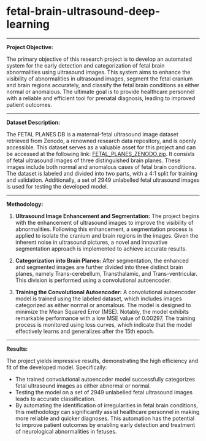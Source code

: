 # fetal-brain-ultrasound-deep-learning
-------------------------------------------------------------------------------------------------------------------------------
**Project Objective:**

The primary objective of this research project is to develop an automated system for the early detection and categorization of fetal brain abnormalities using ultrasound images. This system aims to enhance the visibility of abnormalities in ultrasound images, segment the fetal cranium and brain regions accurately, and classify the fetal brain conditions as either normal or anomalous. The ultimate goal is to provide healthcare personnel with a reliable and efficient tool for prenatal diagnosis, leading to improved patient outcomes.

-----------------------------------------------------------------------------------------------------------------------------------------------------------------------

**Dataset Description:**

The FETAL PLANES DB is a maternal-fetal ultrasound image dataset retrieved from Zenodo, a renowned research data repository, and is openly accessible. This dataset serves as a valuable asset for this project and can be accessed at the following link: [FETAL_PLANES_ZENODO.zip](https://zenodo.org/record/3904280/files/FETAL_PLANES_ZENODO.zip?download=1).
It consists of fetal ultrasound images of three distinguished brain planes. These images include both normal and anomalous cases of fetal brain conditions. The dataset is labeled and divided into two parts, with a 4:1 split for training and validation. Additionally, a set of 2949 unlabelled fetal ultrasound images is used for testing the developed model.

----------------------------------------------------------------------------------------------------------------------------------------------------------------------------

**Methodology:**

1. **Ultrasound Image Enhancement and Segmentation:** The project begins with the enhancement of ultrasound images to improve the visibility of abnormalities. Following this enhancement, a segmentation process is applied to isolate the cranium and brain regions in the images. Given the inherent noise in ultrasound pictures, a novel and innovative segmentation approach is implemented to achieve accurate results.

2. **Categorization into Brain Planes:** After segmentation, the enhanced and segmented images are further divided into three distinct brain planes, namely Trans-cerebellum, Transthalamic, and Trans-ventricular. This division is performed using a convolutional autoencoder.

3. **Training the Convolutional Autoencoder:** A convolutional autoencoder model is trained using the labeled dataset, which includes images categorized as either normal or anomalous. The model is designed to minimize the Mean Squared Error (MSE). Notably, the model exhibits remarkable performance with a low MSE value of 0.00297. The training process is monitored using loss curves, which indicate that the model effectively learns and generalizes after the 15th epoch.
   
---------------------------------------------------------------------------------------------------------------------------------------------------------------------------------------

**Results:**

The project yields impressive results, demonstrating the high efficiency and fit of the developed model. Specifically:

- The trained convolutional autoencoder model successfully categorizes fetal ultrasound images as either abnormal or normal.
- Testing the model on a set of 2949 unlabelled fetal ultrasound images leads to accurate classification.
- By automating the identification of irregularities in fetal brain conditions, this methodology can significantly assist healthcare personnel in making more reliable and quicker diagnoses. This automation has the potential to improve patient outcomes by enabling early detection and treatment of neurological abnormalities in fetuses.
